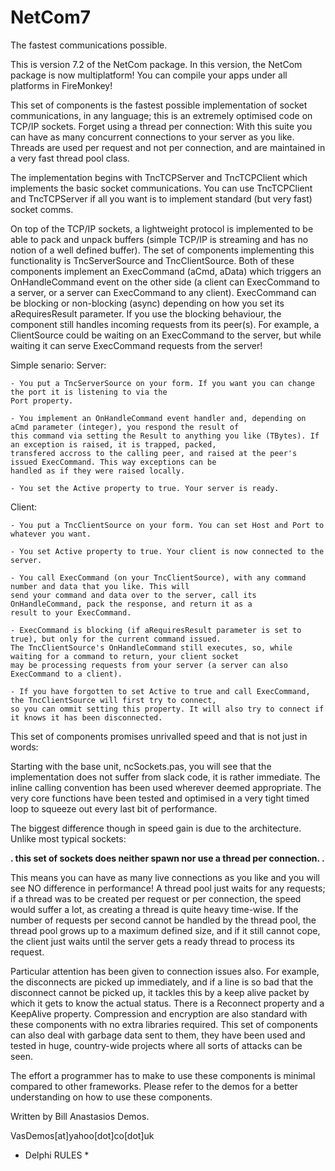 # NetCom7
The fastest communications possible.

This is version 7.2 of the NetCom package. In this version, the NetCom package is now multiplatform! You can compile your apps under all platforms in FireMonkey!

This set of components is the fastest possible implementation of socket communications, in any language; this is an extremely optimised code on TCP/IP sockets. Forget using a thread per connection: With this suite you can have as many concurrent connections to your server as you like. Threads are used per request and not per connection, and are maintained in a very fast thread pool class.

The implementation begins with TncTCPServer and TncTCPClient which implements the basic socket communications.
You can use TncTCPClient and TncTCPServer if all you want is to implement standard (but very fast) socket comms.

On top of the TCP/IP sockets, a lightweight protocol is implemented to be able to pack and unpack buffers (simple TCP/IP is streaming and has no notion of a well defined buffer). The set of components implementing this functionality is TncServerSource and TncClientSource. Both of these components implement an ExecCommand (aCmd, aData) which triggers an OnHandleCommand event on the other side (a client can ExecCommand to a server, or a server can ExecCommand to any client). ExecCommand can be blocking or non-blocking (async) depending on how you set its aRequiresResult parameter. If you use the blocking behaviour, the component still handles incoming requests from its peer(s). For example, a ClientSource could be waiting on an ExecCommand to the server, but while waiting it can serve ExecCommand requests from the server!

Simple senario:
  Server:
  
    - You put a TncServerSource on your form. If you want you can change the port it is listening to via the 
    Port property.
    
    - You implement an OnHandleCommand event handler and, depending on aCmd parameter (integer), you respond the result of
    this command via setting the Result to anything you like (TBytes). If an exception is raised, it is trapped, packed, 
    transfered accross to the calling peer, and raised at the peer's issued ExecCommand. This way exceptions can be 
    handled as if they were raised locally.
      
    - You set the Active property to true. Your server is ready.
    
  Client:
  
    - You put a TncClientSource on your form. You can set Host and Port to whatever you want. 
    
    - You set Active property to true. Your client is now connected to the server.
    
    - You call ExecCommand (on your TncClientSource), with any command number and data that you like. This will 
    send your command and data over to the server, call its OnHandleCommand, pack the response, and return it as a 
    result to your ExecCommand. 
      
    - ExecCommand is blocking (if aRequiresResult parameter is set to true), but only for the current command issued. 
    The TncClientSource's OnHandleCommand still executes, so, while waiting for a command to return, your client socket
    may be processing requests from your server (a server can also ExecCommand to a client).
      
    - If you have forgotten to set Active to true and call ExecCommand, the TncClientSource will first try to connect,
    so you can ommit setting this property. It will also try to connect if it knows it has been disconnected.
      
This set of components promises unrivalled speed and that is not just in words:

Starting with the base unit, ncSockets.pas, you will see that the implementation does not suffer from slack code, it is rather immediate. The inline calling convention has been used wherever deemed appropriate. The very core functions have been tested and optimised in a very tight timed loop to squeeze out every last bit of performance. 

The biggest difference though in speed gain is due to the architecture. Unlike most typical sockets: 

**. this set of sockets does neither spawn nor use a thread per connection. .**

This means you can have as many live connections as you like and you will see NO difference in performance! A thread pool just waits for any requests; if a thread was to be created per request or per connection, the speed would suffer a lot, as creating a thread is quite heavy time-wise. If the number of requests per second cannot be handled by the thread pool, the thread pool grows up to a maximum defined size, and if it still cannot cope, the client just waits until the server gets a ready thread to process its request.

Particular attention has been given to connection issues also. For example, the disconnects are picked up immediately, and if a line is so bad that the disconnect cannot be picked up, it tackles this by a keep alive packet by which it gets to know the actual status. There is a Reconnect property and a KeepAlive property. Compression and encryption are also standard with these components with no extra libraries required. This set of components can also deal with garbage data sent to them, they have been used and tested in huge, country-wide projects where all sorts of attacks can be seen.

The effort a programmer has to make to use these components is minimal compared to other frameworks. Please refer to the demos for a better understanding on how to use these components.

Written by Bill Anastasios Demos.

VasDemos[at]yahoo[dot]co[dot]uk

* Delphi RULES *
